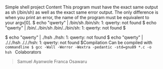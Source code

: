  Simple shell project
Content
 This program must have the exact same output as sh (/bin/sh) as well as the exact same error output. The only difference is when you print an error, the name of the program must be equivalent to your argv[0].
$ echo "qwerty" | /bin/sh
/bin/sh: 1: qwerty: not found
$ echo "qwerty" | /bin/../bin/sh
/bin/../bin/sh: 1: qwerty: not found
$

$ echo "qwerty" | ./hsh
./hsh: 1: qwerty: not found
$ echo "qwerty" | ./././hsh
./././hsh: 1: qwerty: not found
$Compilation 
Can be compiled with ```commandline $ gcc -Wall -Werror -Wextra -pedantic -std=gnu89 *.c -o hsh ```
Colaborators
> Samuel Ayanwole
> Franca Osawaru
